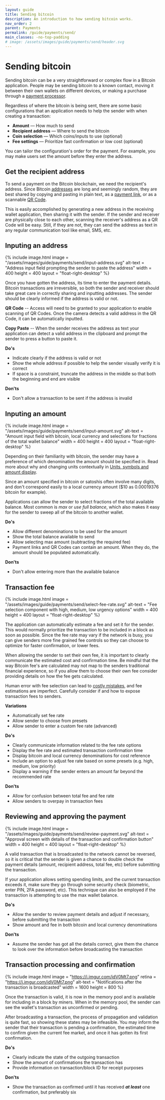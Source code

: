 ```yaml
---
layout: guide
title: Sending bitcoin
description: An introduction to how sending bitcoin works.
nav_order: 2
parent: Payments
permalink: /guide/payments/send/
main_classes: -no-top-padding
# image: /assets/images/guide/payments/send/header.svg
---
```


# Sending bitcoin

Sending bitcoin can be a very straightforward or complex flow in a Bitcoin application. People may be sending bitcoin to a known contact, moving it between their own wallets on different devices, or making a purchase through a [payment processor](https://bitcoin.design/guide/getting-started/software/#payment-processors).

Regardless of where the bitcoin is being sent, there are some basic configurations that an application needs to help the sender with when creating a transaction: 

- **Amount** — How much to send
- **Recipient address** — Where to send the bitcoin
- **Coin selection** — Which coins/inputs to use (optional)
- **Fee settings** — Prioritize fast confirmation or low cost (optional)

You can tailor the configuration's order for the payment. For example, you may make users set the amount before they enter the address.
            
## Get the recipient address
To send a payment on the Bitcoin blockchain, we need the recipient's address. Since Bitcoin [addresses](https://bitcoin.design/guide/glossary/#address) are long and seemingly random, they are best shared by copying and pasting in plain text, as a [payment link](https://bitcoin.design/guide/foundations/wallet-interoperability/#payment-links), or as a scannable [QR Code](https://bitcoin.design/guide/foundations/wallet-interoperability/#qr-codes).

This is easily accomplished by generating a new address in the receiving wallet application, then sharing it with the sender. If the sender and receiver are physically close to each other, scanning the receiver's address as a QR Code will be easy. Still, if they are not, they can send the address as text in any regular communication tool like email, SMS, etc.

## Inputing an address

<div class="center" markdown="1">
{% include image.html
   image = "/assets/images/guide/payments/send/input-address.svg"
   alt-text = "Address input field prompting the sender to paste the address"
   width = 400
   height = 400
   layout = "float-right-desktop"
%}

Once you have gotten the address, its time to enter the payment details. Bitcoin transactions are irreversible, so both the sender and receiver should take great care in correctly sharing and inputting addresses. The sender should be clearly informed if the address is valid or not.

**QR Code** -- Access will need to be granted to your application to enable scanning of QR Codes. Once the camera detects a valid address in the QR Code, it can be automatically inputted.

**Copy Paste** -- When the sender receives the address as text your application can detect a valid address in the clipboard and prompt the sender to press a button to paste it.

</div>

**Do's**

- Indicate clearly if the address is valid or not
- Show the whole address if possible to help the sender visually verify it is correct
- If space is a constraint, truncate the address in the middle so that both the beginning and end are visible

**Don'ts**

- Don't allow a transaction to be sent if the address is invalid

## Inputing an amount

<div class="center" markdown="1">
{% include image.html
   image = "/assets/images/guide/payments/send/input-amount.svg"
   alt-text = "Amount input field with bitcoin, local currency and selections for fractions of the total wallet balance"
   width = 400
   height = 400
   layout = "float-right-desktop"
%}

Depending on their familiarity with bitcoin, the sender may have a preference of which denomination the amount should be specified in. Read more about why and changing units contextually in [Units, symbols and amount display](https://deploy-preview-63--sad-borg-390916.netlify.app/guide/payments/units-and-symbols/).

Since an amount specified in bitcoin or satoshis often involve many digits, and don't correspond easily to a local currency amount ($10 as 0.00019376 bitcoin for example).

Applications can allow the sender to select fractions of the total available balance. Most common is *max* or *use full balance*, which also makes it easy for the sender to sweep all of the bitcoin to another wallet.
</div>

**Do's**

- Allow different denominations to be used for the amount
- Show the total balance available to send
- Allow selecting max amount (subtracting the required fee)
- Payment links and QR Codes can contain an amount. When they do, the amount should be populated automatically.

**Don'ts**

- Don't allow entering more than the available balance


## Transaction fee

<div class="center" markdown="1">
{% include image.html
   image = "/assets/images/guide/payments/send/select-fee-rate.svg"
   alt-text = "Fee selection component with high, medium, low urgency options"
   width = 400
   height = 400
   layout = "float-right-desktop"
%}

The application can automatically estimate a fee and set it for the sender. This would normally prioritize the transaction to be included in a block as soon as possible. Since the fee rate may vary if the network is busy, you can give senders more fine grained fee controls so they can choose to optimize for faster confirmation, or lower fees.

When allowing the sender to set their own fee, it is important to clearly communicate the estimated cost and confirmation time. Be mindful that the way Bitcoin fee's are calculated may not map to the senders traditional financial experience, so if you allow them to choose their own fee consider providing details on how the fee gets calculated.

Human error with fee selection can lead to [costly mistakes](https://www.coindesk.com/dumb-mistakes-costly-bitcoin-losses), and fee estimations are imperfect. Carefully consider if and how to expose transaction fees to senders.
</div>

**Variations**
- Automatically set fee rate
- Allow sender to choose from presets
- Allow sender to enter a custom fee rate (advanced)

**Do's**

- Clearly communicate information related to the fee rate options
- Display the fee rate and estimated transaction confirmation time
- Display bitcoin and local currency denominations for cost reference
- Include an option to adjust fee rate based on some presets (e.g. high, medium, low priority)
- Display a warning if the sender enters an amount far beyond the recommended rate

**Don'ts**

- Allow for confusion between total fee and fee rate
- Allow senders to overpay in transaction fees

## Reviewing and approving the payment

<div class="center" markdown="1">
{% include image.html
   image = "/assets/images/guide/payments/send/review-payment.svg"
   alt-text = "Approval screen with details of the transaction and confirmation button"
   width = 400
   height = 400
   layout = "float-right-desktop"
%}

A valid transaction that is broadcasted to the network cannot be reversed, so it is critical that the sender is given a chance to double check the payment details (amount, recipient address, total fee, etc) before submitting the transaction.

If your application allows setting spending limits, and the current transaction exceeds it, make sure they go through some security check (biometric, enter PIN, 2FA password, etc). This technique can also be employed if the transaction is attempting to use the max wallet balance. 
</div>

**Do's**

- Allow the sender to review payment details and adjust if necessary, before submitting the transaction
- Show amount and fee in both bitcoin and local currency denominations

**Don'ts**

- Assume the sender has got all the details correct, give them the chance to look over the information before broadcasting the transaction

## Transaction processing and confirmation

{% include image.html
   image = "https://i.imgur.com/idV0Mt7.png"
   retina = "https://i.imgur.com/idV0Mt7.png"
   alt-text = "Notifications after the transaction is broadcasted"
   width = 1600
   height = 800
%}

Once the transaction is valid, it is now in the memory pool and is available for including in a block by miners. When in the memory pool, the sender can see the wallet's transaction as unconfirmed or pending.

After broadcasting a transaction, the process of propagation and validation is quite fast, so showing these states may be infeasible. You may inform the sender that their transaction is pending a confirmation, the estimated time to confirm given the current fee market, and once it has gotten its first confirmation.

**Do's**
- Clearly indicate the state of the outgoing transaction
- Show the amount of confirmations the transaction has
- Provide information on transaction/block ID for receipt purposes

**Don'ts**
- Show the transaction as confirmed until it has received ***at least*** one confirmation, but preferably six
